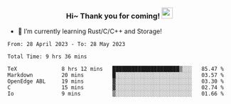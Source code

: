 <h3 align="center">
    Hi~ Thank you for coming!
    <img src="https://media.giphy.com/media/hvRJCLFzcasrR4ia7z/giphy.gif" width="25px">
</h3>

<!--
**pineapple-man/pineapple-man** is a ✨ _special_ ✨ repository because its `README.md` (this file) appears on your GitHub profile.

Here are some ideas to get you started:
- 🔭 I’m currently working on ...
- 🤔 I’m looking for help with ...
- 💬 Ask me about ...
- 📫 How to reach me: ...
- 😄 Pronouns: ...
- ⚡ Fun fact: 
- 👯 I’m looking to collaborate on kubernetes
-->
- 🌱 I’m currently learning Rust/C/C++ and Storage!

<!--START_SECTION:waka-->

```text
From: 28 April 2023 - To: 28 May 2023

Total Time: 9 hrs 36 mins

TeX              8 hrs 12 mins   █████████████████████▒░░░   85.47 %
Markdown         20 mins         █░░░░░░░░░░░░░░░░░░░░░░░░   03.57 %
OpenEdge ABL     19 mins         ▓░░░░░░░░░░░░░░░░░░░░░░░░   03.30 %
C                15 mins         ▓░░░░░░░░░░░░░░░░░░░░░░░░   02.74 %
Io               9 mins          ▒░░░░░░░░░░░░░░░░░░░░░░░░   01.66 %
```

<!--END_SECTION:waka-->
